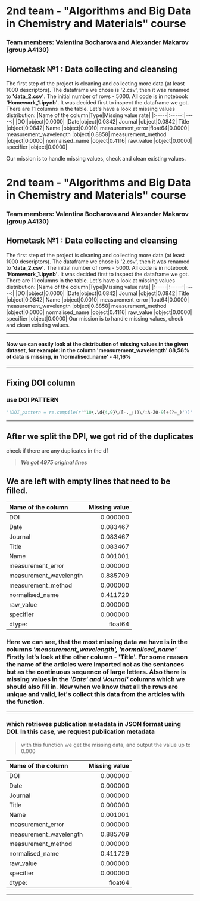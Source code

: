 # 2nd team - "Algorithms and Big Data in Chemistry and Materials" course 
### Team members: Valentina Bocharova and Alexander Makarov (group A4130)
## Hometask №1 : Data collecting and cleansing
The first step of the project is cleaning and collecting more data (at least 1000 descriptors). The dataframe we chose is '2.csv', then it was renamed to **'data_2.csv'**. The initial number of rows - 5000. All code is in notebook **'Homework_1.ipynb'**.
It was decided first to inspect the dataframe we got.
There are 11 columns in the table. Let's have a look at missing values distribution:
|Name of the column|Type|Missing value rate|
|:-----|:-----:|-----:|
|DOI|object|0.0000|
|Date|object|0.0842|
Journal |object|0.0842|
Title |object|0.0842|
Name |object|0.0010|
measurement_error|float64|0.0000|
measurement_wavelength |object|0.8858|
measurement_method |object|0.0000|
normalised_name |object|0.4116|
raw_value |object|0.0000|
specifier |object|0.0000|

Our mission is to handle missing values, check and clean existing values.
# 2nd team - "Algorithms and Big Data in Chemistry and Materials" course 
### Team members: Valentina Bocharova and Alexander Makarov (group A4130)
## Hometask №1 : Data collecting and cleansing
The first step of the project is cleaning and collecting more data (at least 1000 descriptors). The dataframe we chose is '2.csv', then it was renamed to **'data_2.csv'**. The initial number of rows - 5000. All code is in notebook **'Homework_1.ipynb'**.
It was decided first to inspect the dataframe we got.
There are 11 columns in the table. Let's have a look at missing values distribution:
|Name of the column|Type|Missing value rate|
|:-----|:-----:|-----:|
|DOI|object|0.0000|
|Date|object|0.0842|
Journal |object|0.0842|
Title |object|0.0842|
Name |object|0.0010|
measurement_error|float64|0.0000|
measurement_wavelength |object|0.8858|
measurement_method |object|0.0000|
normalised_name |object|0.4116|
raw_value |object|0.0000|
specifier |object|0.0000|
Our mission is to handle missing values, check and clean existing values.
____
#### Now we can easily look at the distribution of missing values in the given dataset, for example: in the column 'measurement_wavelength' 88,58% of data is missing, in 'normalised_name' - 41,16%
___
## Fixing DOI column
### use DOI PATTERN
```python
'(DOI_pattern = re.compile(r'^10\.\d{4,9}\/[-._;()\/:A-Z0-9]+(?=_)'))'
```
___
## After we split the DPI, we got rid of the duplicates
check if there are any duplicates in the df
>***We got 4975 original lines***

## We are left with empty lines that need to be filled.

|Name of the column|Missing value|
|:-----|-----:|
|DOI|                       0.000000|
|Date|                      0.083467|
|Journal|                   0.083467|
|Title|                     0.083467|
|Name  |                    0.001001|
|measurement_error|         0.000000|
|measurement_wavelength|    0.885709|
|measurement_method     |   0.000000|
|normalised_name         |  0.411729|
|raw_value                | 0.000000|
|specifier                 |0.000000|
|dtype: | float64

### Here we can see, that the most missing data we have is in the columns ***'measurement_wavelength', 'normalised_name'*** Firstly let's look at the other column - 'Title'. For some reason the name of the articles were imported not as the sentances but as the continuous sequence of large letters. Also there is missing values in the ***'Date' and 'Journal'*** columns which we should also fill in. Now when we know that all the rows are unique and valid, let's collect this data from the articles with the function.
___
### which retrieves publication metadata in JSON format using DOI. In this case, we request publication metadata
>with this function we get the missing data, and output the value up to 0.000

|Name of the column|Missing value|
|:-----|-----:|
|DOI|                       0.000000|
|Date|                      0.000000|
|Journal|                   0.000000|
|Title|                     0.000000|
|Name  |                    0.001001|
|measurement_error|         0.000000|
|measurement_wavelength|    0.885709|
|measurement_method     |   0.000000|
|normalised_name         |  0.411729|
|raw_value                | 0.000000|
|specifier                 |0.000000|
|dtype: | float64
____


